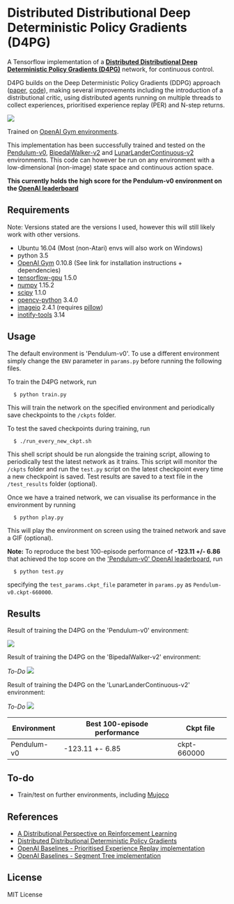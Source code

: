 # Distributed Distributional Deep Deterministic Policy Gradients (D4PG)
A Tensorflow implementation of a [**Distributed Distributional Deep Deterministic Policy Gradients (D4PG)**](https://arxiv.org/abs/1804.08617) network, for continuous control.

D4PG builds on the Deep Deterministic Policy Gradients (DDPG) approach ([paper](https://arxiv.org/pdf/1509.02971.pdf), [code](https://github.com/msinto93/DDPG)), making several improvements including the introduction of a distributional critic, using distributed agents running on multiple threads to collect experiences, prioritised experience replay (PER) and N-step returns.

![](http://wwdabney.gitlab.io/img/distributional_bellman.png)

Trained on [OpenAI Gym environments](https://gym.openai.com/envs).

This implementation has been successfully trained and tested on the [Pendulum-v0](https://gym.openai.com/envs/Pendulum-v0/), [BipedalWalker-v2](https://gym.openai.com/envs/BipedalWalker-v2/) and [LunarLanderContinuous-v2](https://gym.openai.com/envs/LunarLanderContinuous-v2/) environments. This code can however be run on any environment with a low-dimensional (non-image) state space and continuous action space.

**This currently holds the high score for the Pendulum-v0 environment on the [OpenAI leaderboard](https://github.com/openai/gym/wiki/Leaderboard#pendulum-v0)**

## Requirements
Note: Versions stated are the versions I used, however this will still likely work with other versions.

- Ubuntu 16.04 (Most (non-Atari) envs will also work on Windows)
- python 3.5
- [OpenAI Gym](https://github.com/openai/gym) 0.10.8 (See link for installation instructions + dependencies)
- [tensorflow-gpu](https://www.tensorflow.org/) 1.5.0
- [numpy](http://www.numpy.org/) 1.15.2
- [scipy](http://www.scipy.org/install.html) 1.1.0
- [opencv-python](http://opencv.org/) 3.4.0
- [imageio](http://imageio.github.io/) 2.4.1 (requires [pillow](https://python-pillow.org/))
- [inotify-tools](https://github.com/rvoicilas/inotify-tools/wiki) 3.14

## Usage
The default environment is 'Pendulum-v0'. To use a different environment simply change the `ENV` parameter in `params.py` before running the following files.

To train the D4PG network, run
```
  $ python train.py
```
This will train the network on the specified environment and periodically save checkpoints to the `/ckpts` folder.

To test the saved checkpoints during training, run
```
  $ ./run_every_new_ckpt.sh
```
This shell script should be run alongside the training script, allowing to periodically test the latest network as it trains. This script will monitor the `/ckpts` folder and run the `test.py` script on the latest checkpoint every time a new checkpoint is saved. Test results are saved to a text file in the `/test_results` folder (optional).

Once we have a trained network, we can visualise its performance in the environment by running
```
  $ python play.py
```
This will play the environment on screen using the trained network and save a GIF (optional).

**Note:** To reproduce the best 100-episode performance of **-123.11 +/- 6.86** that achieved the top score on the ['Pendulum-v0' OpenAI leaderboard](https://github.com/openai/gym/wiki/Leaderboard#pendulum-v0), run
```
  $ python test.py
```
specifying the `test_params.ckpt_file` parameter in `params.py` as `Pendulum-v0.ckpt-660000`.

## Results
Result of training the D4PG on the 'Pendulum-v0' environment:

![](/video/Pendulum-v0.gif)

Result of training the D4PG on the 'BipedalWalker-v2' environment:

*To-Do*
![](/video/BipedalWalker-v2.gif)

Result of training the D4PG on the 'LunarLanderContinuous-v2' environment:

*To-Do*
![](/video/LunarLanderContinuous-v2.gif)

| **Environment**      | **Best 100-episode performance** | **Ckpt file** |
|----------------------|----------------------------------|---------------|
| Pendulum-v0          |  -123.11 +- 6.85                 | ckpt-660000   |

## To-do
- Train/test on further environments, including [Mujoco](http://www.mujoco.org/)

## References
- [A Distributional Perspective on Reinforcement Learning](http://wwdabney.gitlab.io/publication/distributional-perspective/)
- [Distributed Distributional Deterministic Policy Gradients](https://arxiv.org/abs/1804.08617)
- [OpenAI Baselines - Prioritised Experience Replay implementation](https://github.com/openai/baselines/blob/master/baselines/deepq/replay_buffer.py)
- [OpenAI Baselines - Segment Tree implementation](https://github.com/openai/baselines/blob/master/baselines/common/segment_tree.py)

## License
MIT License
